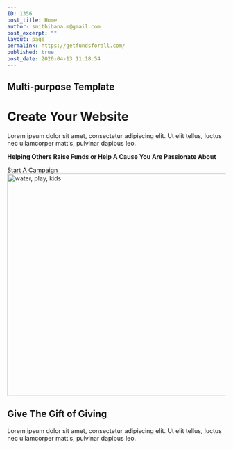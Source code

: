 ```yaml
---
ID: 1356
post_title: Home
author: smithibana.m@gmail.com
post_excerpt: ""
layout: page
permalink: https://getfundsforall.com/
published: true
post_date: 2020-04-13 11:18:54
---
```

<h2>Multi-purpose Template</h2>		
			<h1>Create Your Website</h1>		
		<p>Lorem ipsum dolor sit amet, consectetur adipiscing elit. Ut elit tellus, luctus nec ullamcorper mattis, pulvinar dapibus leo.</p><p><strong>Helping Others Raise Funds or Help A Cause You Are Passionate About </strong></p>		
			<a role="button">
						Start A Campaign 
					</a>
										<img width="768" height="512" src="https://getfundsforall.com/wp-content/uploads/2020/11/water-play-kids-863053-768x512.jpg" alt="water, play, kids" loading="lazy" srcset="https://getfundsforall.com/wp-content/uploads/2020/11/water-play-kids-863053-768x512.jpg 768w, https://getfundsforall.com/wp-content/uploads/2020/11/water-play-kids-863053-300x200.jpg 300w, https://getfundsforall.com/wp-content/uploads/2020/11/water-play-kids-863053-1024x682.jpg 1024w, https://getfundsforall.com/wp-content/uploads/2020/11/water-play-kids-863053.jpg 1280w" sizes="(max-width: 768px) 100vw, 768px" />											
			<h2>Give The Gift of Giving </h2>		
		<p>Lorem ipsum dolor sit amet, consectetur adipiscing elit. Ut elit tellus, luctus nec ullamcorper mattis, pulvinar dapibus leo.</p>		
										<img src="https://getfundsforall.com/wp-content/plugins/elementor/assets/images/placeholder.png" title="" alt="" />
